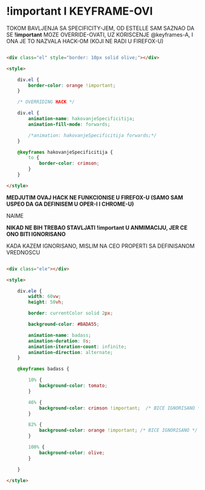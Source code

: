 # !important I KEYFRAME-OVI

TOKOM BAVLJENJA SA SPECIFICITY-JEM, OD ESTELLE SAM SAZNAO DA SE **!important** MOZE OVERRIDE-OVATI, UZ KORISCENJE @keyframes-A, I ONA JE TO NAZVALA HACK-OM (KOJI NE RADI U FIREFOX-U)

```HTML

<div class="el" style="border: 10px solid olive;"></div>

<style>

    div.el {
        border-color: orange !important;
    }

    /* OVERRIDING HACK */

    div.el {
        animation-name: hakovanjeSpecificitija;
        animation-fill-mode: forwards;

        /*animation: hakovanjeSpecificitija forwards;*/
    }

    @keyframes hakovanjeSpecificitija {
        to {
            border-color: crimson;
        }
    }

</style>

```

**MEDJUTIM OVAJ HACK NE FUNKCIONISE U FIREFOX-U (SAMO SAM USPEO DA GA DEFINISEM U OPER-I I CHROME-U)**

NAIME

**NIKAD NE BIH TREBAO STAVLJATI !important U ANMIMACIJU, JER CE ONO BITI IGNORISANO**

KADA KAZEM IGNORISANO, MISLIM NA CEO PROPERTI SA DEFINISANOM VREDNOSCU

```HTML

<div class="ele"></div>

<style>

    div.ele {
        width: 60vw;
        height: 50vh;

        border: currentColor solid 2px;

        background-color: #BADA55;

        animation-name: badass;
        animation-duration: 8s;
        animation-iteration-count: infinite;
        animation-direction: alternate;
    }

    @keyframes badass {

        10% {
            background-color: tomato;
        }

        46% {
            background-color: crimson !important;  /* BICE IGNORISANO */
        }

        82% {
            background-color: orange !important; /* BICE IGNORISANO */
        }

        100% {
            background-color: olive;
        }

    }

</style>

```

